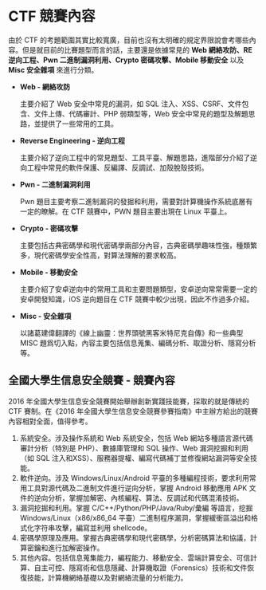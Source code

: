 # CTF 競賽內容


由於 CTF 的考題範圍其實比較寬廣，目前也沒有太明確的規定界限說會考哪些內容。但是就目前的比賽題型而言的話，主要還是依據常見的 **Web 網絡攻防、RE 逆向工程、Pwn 二進制漏洞利用、Crypto 密碼攻擊、Mobile
移動安全** 以及 **Misc 安全雜項** 來進行分類。

-   **Web - 網絡攻防**

    主要介紹了 Web 安全中常見的漏洞，如 SQL 注入、XSS、CSRF、文件包含、文件上傳、代碼審計、PHP 弱類型等，Web 安全中常見的題型及解題思路，並提供了一些常用的工具。

-   **Reverse Engineering - 逆向工程**

    主要介紹了逆向工程中的常見題型、工具平臺、解題思路，進階部分介紹了逆向工程中常見的軟件保護、反編譯、反調試、加殼脫殼技術。

-   **Pwn - 二進制漏洞利用**

    Pwn 題目主要考察二進制漏洞的發掘和利用，需要對計算機操作系統底層有一定的瞭解。在 CTF 競賽中，PWN 題目主要出現在 Linux 平臺上。

-   **Crypto - 密碼攻擊**

    主要包括古典密碼學和現代密碼學兩部分內容，古典密碼學趣味性強，種類繁多，現代密碼學安全性高，對算法理解的要求較高。

-   **Mobile - 移動安全**

    主要介紹了安卓逆向中的常用工具和主要問題類型，安卓逆向常常需要一定的安卓開發知識，iOS 逆向題目在 CTF 競賽中較少出現，因此不作過多介紹。

-   **Misc - 安全雜項**

    以諸葛建偉翻譯的《線上幽靈：世界頭號黑客米特尼克自傳》和一些典型 MISC 題爲切入點，內容主要包括信息蒐集、編碼分析、取證分析、隱寫分析等。

## 全國大學生信息安全競賽 - 競賽內容

2016 年全國大學生信息安全競賽開始舉辦創新實踐技能賽，採取的就是傳統的 CTF 賽制。在《2016 年全國大學生信息安全競賽參賽指南》中主辦方給出的競賽內容相對全面，值得參考。

1.  系統安全。涉及操作系統和 Web 系統安全，包括 Web 網站多種語言源代碼審計分析（特別是 PHP）、數據庫管理和 SQL 操作、Web 漏洞挖掘和利用（如 SQL 注入和XSS）、服務器提權、編寫代碼補丁並修復網站漏洞等安全技能。
2.  軟件逆向。涉及 Windows/Linux/Android 平臺的多種編程技術，要求利用常用工具對源代碼及二進制文件進行逆向分析，掌握 Android 移動應用 APK
    文件的逆向分析，掌握加解密、內核編程、算法、反調試和代碼混淆技術。
3.  漏洞挖掘和利用。掌握 C/C++/Python/PHP/Java/Ruby/彙編 等語言，挖掘 Windows/Linux（x86/x86\_64 平臺）二進制程序漏洞，掌握緩衝區溢出和格式化字符串攻擊，編寫並利用 shellcode。
4.  密碼學原理及應用。掌握古典密碼學和現代密碼學，分析密碼算法和協議，計算密鑰和進行加解密操作。
5.  其他內容。包括信息蒐集能力，編程能力、移動安全、雲端計算安全、可信計算、自主可控、隱寫術和信息隱藏、計算機取證（Forensics）技術和文件恢復技能，計算機網絡基礎以及對網絡流量的分析能力。
